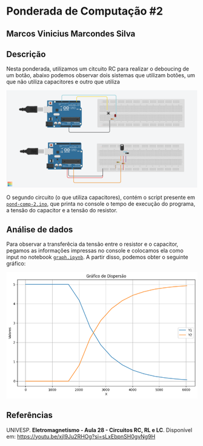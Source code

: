 # Ponderada de Computação #2

## Marcos Vinicius Marcondes Silva

## Descrição

Nesta ponderada, utilizamos um citcuito RC para realizar o deboucing de um botão, abaixo podemos observar dois sistemas que utilizam botões, um que não utiliza capacitores e outro que utiliza

![Circuito criado no TinkerCAD](./ponderada2.png)

O segundo circuito (o que utiliza capacitores), contém o script presente em [`pond-comp-2.ino`](./pond-comp-2.ino), que printa no console o tempo de execução do programa, a tensão do capacitor e a tensão do resistor.

## Análise de dados

Para observar a transferêcia da tensão entre o resistor e o capacitor, pegamos as informações impressas no console e colocamos ela como input no notebook [`graph.ipynb`](./graph.ipynb). A partir disso, podemos obter o seguinte gráfico:

![Gráfico de transferência de tensão](./graph.png)

## Referências

UNIVESP. **Eletromagnetismo - Aula 28 - Circuitos RC, RL e LC**. Disponível em: <https://youtu.be/xjI9Ju2RHOg?si=sLxEbpnSH0gvNg9H>
